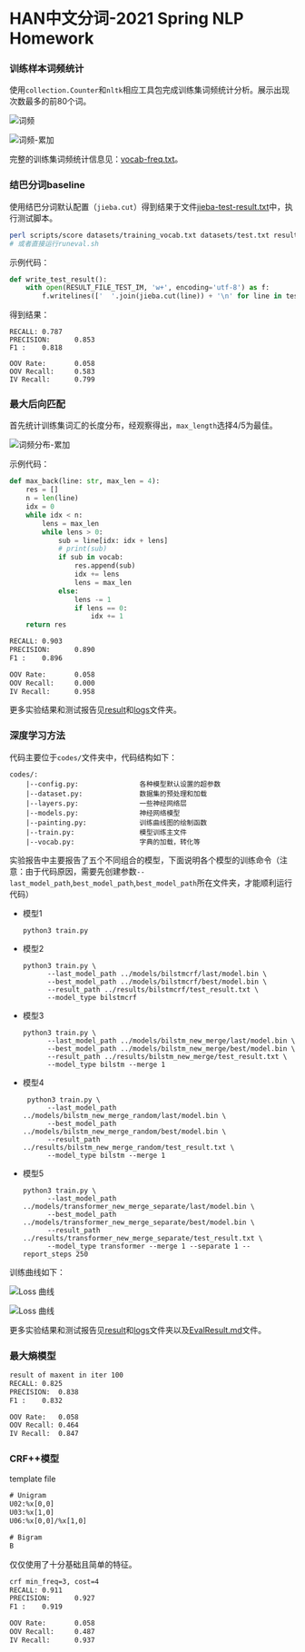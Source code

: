 # HAN中文分词-2021 Spring NLP Homework

### 训练样本词频统计

使用`collection.Counter`和`nltk`相应工具包完成训练集词频统计分析。展示出现次数最多的前80个词。

![词频](./notebooks/前80个词的词频.png)

![词频-累加](./notebooks/前80个词的词频-累加.png)

完整的训练集词频统计信息见：[vocab-freq.txt](./results/vocab-freq.txt)。

### 结巴分词baseline

使用结巴分词默认配置（`jieba.cut`）得到结果于文件[jieba-test-result.txt](results/jieba-test-result.txt)中，执行测试脚本。

```bash
perl scripts/score datasets/training_vocab.txt datasets/test.txt results/jieba-test-result.txt
# 或者直接运行runeval.sh
```

示例代码：
```python
def write_test_result():
    with open(RESULT_FILE_TEST_IM, 'w+', encoding='utf-8') as f:
        f.writelines(['  '.join(jieba.cut(line)) + '\n' for line in test_raw])
```

得到结果：

```
RECALL: 0.787
PRECISION:      0.853
F1 :    0.818

OOV Rate:       0.058
OOV Recall:     0.583
IV Recall:      0.799
```


### 最大后向匹配

首先统计训练集词汇的长度分布，经观察得出，`max_length`选择4/5为最佳。

![词频分布-累加](notebooks/训练集词长度频率分布-累加.png)

示例代码：
```python
def max_back(line: str, max_len = 4):
    res = []
    n = len(line)
    idx = 0
    while idx < n:
        lens = max_len
        while lens > 0:
            sub = line[idx: idx + lens]
            # print(sub)
            if sub in vocab:
                res.append(sub)
                idx += lens
                lens = max_len
            else:
                lens -= 1
                if lens == 0:
                    idx += 1
    return res
```

```txt
RECALL: 0.903
PRECISION:      0.890
F1 :    0.896

OOV Rate:       0.058
OOV Recall:     0.000
IV Recall:      0.958
```

更多实验结果和测试报告见[result](./results/)和[logs](./logs/)文件夹。

### 深度学习方法

代码主要位于`codes/`文件夹中，代码结构如下：

```
codes/:
	|--config.py:				各种模型默认设置的超参数
	|--dataset.py:				数据集的预处理和加载
	|--layers.py:				一些神经网络层
	|--models.py:				神经网络模型
	|--painting.py:				训练曲线图的绘制函数
	|--train.py:				模型训练主文件
	|--vocab.py:				字典的加载，转化等
```

实验报告中主要报告了五个不同组合的模型，下面说明各个模型的训练命令（注意：由于代码原因，需要先创建参数`--last_model_path`,`best_model_path`,`best_model_path`所在文件夹，才能顺利运行代码）

- 模型1

  ```
  python3 train.py
  ```

- 模型2

  ```
  python3 train.py \
    	--last_model_path ../models/bilstmcrf/last/model.bin \
    	--best_model_path ../models/bilstmcrf/best/model.bin \
    	--result_path ../results/bilstmcrf/test_result.txt \
    	--model_type bilstmcrf
  ```

- 模型3

  ```
  python3 train.py \
    	--last_model_path ../models/bilstm_new_merge/last/model.bin \
    	--best_model_path ../models/bilstm_new_merge/best/model.bin \
    	--result_path ../results/bilstm_new_merge/test_result.txt \
    	--model_type bilstm --merge 1
  ```

- 模型4

  ```
   python3 train.py \
    	--last_model_path ../models/bilstm_new_merge_random/last/model.bin \
    	--best_model_path ../models/bilstm_new_merge_random/best/model.bin \
    	--result_path ../results/bilstm_new_merge_random/test_result.txt \
    	--model_type bilstm --merge 1
  ```

- 模型5

  ```
  python3 train.py \
    	--last_model_path ../models/transformer_new_merge_separate/last/model.bin \
    	--best_model_path ../models/transformer_new_merge_separate/best/model.bin \
    	--result_path ../results/transformer_new_merge_separate/test_result.txt \
    	--model_type transformer --merge 1 --separate 1 --report_steps 250
  ```

训练曲线如下：

![Loss 曲线](./results/loss_curves.png)

![Loss 曲线](./results/f1_curves.png)

更多实验结果和测试报告见[result](./results/)和[logs](./logs/)文件夹以及[EvalResult.md](./EvalResult.md)文件。

### 最大熵模型

```txt
result of maxent in iter 100
RECALL:	0.825
PRECISION:	0.838
F1 :	0.832

OOV Rate:	0.058
OOV Recall:	0.464
IV Recall:	0.847
```


### CRF++模型
template file
```txt
# Unigram
U02:%x[0,0]
U03:%x[1,0]
U06:%x[0,0]/%x[1,0]

# Bigram
B
```
仅仅使用了十分基础且简单的特征。

```txt
crf min_freq=3, cost=4
RECALL: 0.911
PRECISION:      0.927
F1 :    0.919

OOV Rate:       0.058
OOV Recall:     0.487
IV Recall:      0.937
```

